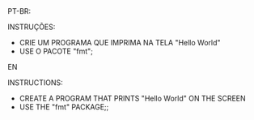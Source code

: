 ##

PT-BR:

INSTRUÇÕES:
- CRIE UM PROGRAMA QUE IMPRIMA NA TELA "Hello World"
- USE O PACOTE "fmt";

EN

INSTRUCTIONS:

- CREATE A PROGRAM THAT PRINTS "Hello World" ON THE SCREEN
- USE THE "fmt" PACKAGE;;
##
